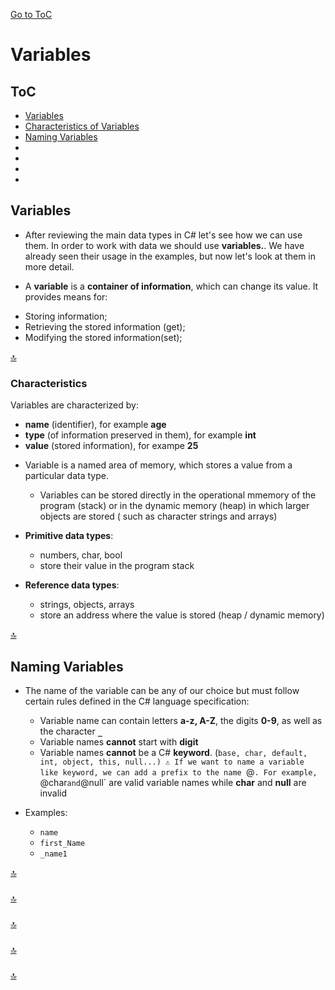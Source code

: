[Go to ToC](../README.md)

# Variables

## ToC
* [Variables](#variables)
* [Characteristics of Variables](#characteristics)
* [Naming Variables](#naming-variables)
* [ ](#)
* [ ](#)
* [](#)
* [](#)

## Variables

* After reviewing the main data types in C# let's see how we can use them. In order to work with data we should use **variables.**. We have already seen their usage in the examples, but now let's look at them in more detail.

* A **variable** is a **container of information**, which can change its value. It provides means for:

- Storing information;
- Retrieving the stored information (get);
- Modifying the stored information(set);


[🔝](#toc)  
  

### Characteristics

Variables are characterized by:
- **name** (identifier), for example **age**
- **type** (of information preserved in them), for example **int**
- **value** (stored information), for exampe **25**


* Variable is a named area of memory, which stores a value from a particular data type.
    * Variables can be stored directly in the operational mmemory of the program (stack) or in the dynamic memory (heap) in which larger objects are stored ( such as character strings and arrays)

* **Primitive data types**:
    * numbers, char, bool
    * store their value in the program stack
* **Reference data types**:
    * strings, objects, arrays
    * store an address where the value is stored (heap / dynamic memory)


[🔝](#toc)  
  
## Naming Variables

* The name of the variable can be any of our choice but must follow certain rules defined in the C# language specification:
    * Variable name can contain letters **a-z, A-Z**, the digits **0-9**, as well as the character **`_`**
    * Variable names **cannot** start with **digit**
    * Variable names **cannot** be a C# **keyword**. (`base, char, default, int, object, this, null...)
⚠️ If we want to name a variable like keyword, we can add a prefix to the name `@`. For example, `@char` and `@null` are valid variable names while **char** and **null** are invalid

* Examples:
    * `name`
    * `first_Name`
    * `_name1`
  
[🔝](#toc)  

### 


  
[🔝](#toc)  

###


  
[🔝](#toc)  

### 



[🔝](#toc)    
  
  
### 


  
[🔝](#toc)  

  
  
  
